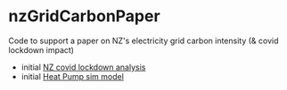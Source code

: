 # nzGridCarbonPaper
Code to support a paper on NZ's electricity grid carbon intensity (& covid lockdown impact)

 * initial [NZ covid lockdown analysis](covidLockdown_NZ.html)
 * initial [Heat Pump sim model](simpleHeatPumpSim_NZ.html)
